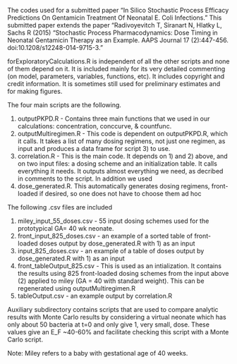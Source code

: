 The codes used for a submitted paper “In Silico Stochastic Process Efficacy Predictions On Gentamicin Treatment Of Neonatal E. Coli Infections.” This submitted paper extends the paper “Radivoyevitch T, Siranart N, Hlatky L, Sachs R (2015) “Stochastic Process Pharmacodynamics: Dose Timing in Neonatal Gentamicin Therapy as an Example. AAPS Journal 17 (2):447-456. doi:10.1208/s12248-014-9715-3.”

forExploratoryCalculations.R is independent of all the other scripts and none of them depend on it. It is included mainly for its very detailed commenting (on model, parameters, variables, functions, etc). It includes copyright and credit information. It is sometimes still used for preliminary estimates and for making figures.

The four main scripts are the following.
   1) outputPKPD.R - Contains three main functions that we used in our calculations: concentration, conccurve, & countfunc. 
   2) outputMultiregimen.R - This code is dependent on outputPKPD.R, which it calls.  It takes a list of many dosing regimens, not just one regimen, as input and produces a data frame for script 3) to use.
   3) correlation.R - This is the main code. It depends on 1) and 2) above, and on two input files: a dosing scheme and an initialization table. It calls everything it needs. It outputs almost everything we need, as decribed in comments to the script.
   In addition we used
   4) dose_generated.R. This automatically generates dosing regimens, front-loaded if desired, so one does not have to choose them ad hoc

The following .csv files are included
   1) miley_input_55_doses.csv - 55 input dosing schemes used for the prototypical GA= 40 wk neonate.
   2) front_input_825_doses.csv - an example of a sorted table of front-loaded doses output by dose_generated.R with 1) as an input
   3) input_825_doses.csv - an example of a table of doses output by dose_generated.R with 1) as an input
   4) front_tableOutput_825.csv - This is used as an intialization. It contains the results using 825 front-loaded dosing schemes from the input above (2) applied to miley (GA = 40 with standard weight). This can be regenerated using outputMultiregimen.R
   5) tableOutput.csv - an example output by correlation.R

Auxiliary subdirectory contains scripts that are used to compare analytic results with Monte Carlo results by considering a virtual neonate which has only about 50 bacteria at t=0 and only give 1, very small, dose.
These values give an E_F ~40-60% and facilitate checking this script with a Monte Carlo script.

Note: Miley refers to a baby with gestational age of 40 weeks.
